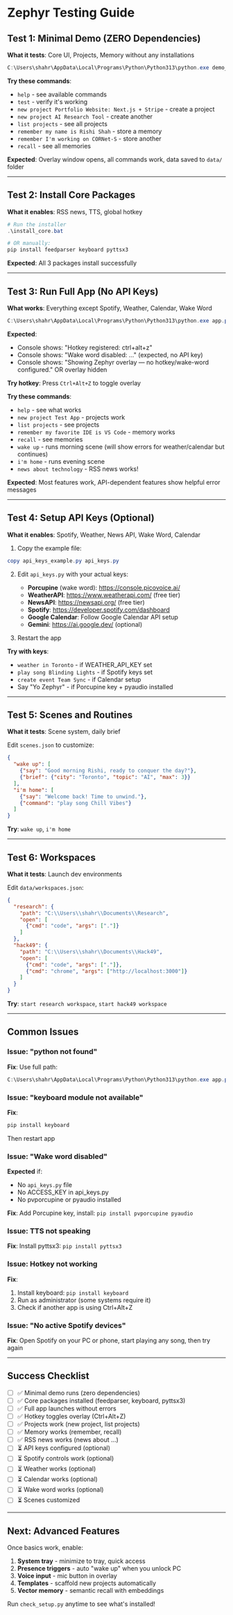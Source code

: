 # Zephyr Testing Guide

## Test 1: Minimal Demo (ZERO Dependencies)
**What it tests**: Core UI, Projects, Memory without any installations

```powershell
C:\Users\shahr\AppData\Local\Programs\Python\Python313\python.exe demo_minimal.py
```

**Try these commands**:
- `help` - see available commands
- `test` - verify it's working
- `new project Portfolio Website: Next.js + Stripe` - create a project
- `new project AI Research Tool` - create another
- `list projects` - see all projects
- `remember my name is Rishi Shah` - store a memory
- `remember I'm working on CORNet-S` - store another
- `recall` - see all memories

**Expected**: Overlay window opens, all commands work, data saved to `data/` folder

---

## Test 2: Install Core Packages
**What it enables**: RSS news, TTS, global hotkey

```powershell
# Run the installer
.\install_core.bat

# OR manually:
pip install feedparser keyboard pyttsx3
```

**Expected**: All 3 packages install successfully

---

## Test 3: Run Full App (No API Keys)
**What works**: Everything except Spotify, Weather, Calendar, Wake Word

```powershell
C:\Users\shahr\AppData\Local\Programs\Python\Python313\python.exe app.py
```

**Expected**:
- Console shows: "Hotkey registered: ctrl+alt+z"
- Console shows: "Wake word disabled: ..." (expected, no API key)
- Console shows: "Showing Zephyr overlay — no hotkey/wake-word configured." OR overlay hidden

**Try hotkey**: Press `Ctrl+Alt+Z` to toggle overlay

**Try these commands**:
- `help` - see what works
- `new project Test App` - projects work
- `list projects` - see projects
- `remember my favorite IDE is VS Code` - memory works
- `recall` - see memories
- `wake up` - runs morning scene (will show errors for weather/calendar but continues)
- `i'm home` - runs evening scene
- `news about technology` - RSS news works!

**Expected**: Most features work, API-dependent features show helpful error messages

---

## Test 4: Setup API Keys (Optional)
**What it enables**: Spotify, Weather, News API, Wake Word, Calendar

1. Copy the example file:
```powershell
copy api_keys_example.py api_keys.py
```

2. Edit `api_keys.py` with your actual keys:
   - **Porcupine** (wake word): https://console.picovoice.ai/
   - **WeatherAPI**: https://www.weatherapi.com/ (free tier)
   - **NewsAPI**: https://newsapi.org/ (free tier)
   - **Spotify**: https://developer.spotify.com/dashboard
   - **Google Calendar**: Follow Google Calendar API setup
   - **Gemini**: https://ai.google.dev/ (optional)

3. Restart the app

**Try with keys**:
- `weather in Toronto` - if WEATHER_API_KEY set
- `play song Blinding Lights` - if Spotify keys set
- `create event Team Sync` - if Calendar setup
- Say "Yo Zephyr" - if Porcupine key + pyaudio installed

---

## Test 5: Scenes and Routines
**What it tests**: Scene system, daily brief

Edit `scenes.json` to customize:
```json
{
  "wake up": [
    {"say": "Good morning Rishi, ready to conquer the day?"},
    {"brief": {"city": "Toronto", "topic": "AI", "max": 3}}
  ],
  "i'm home": [
    {"say": "Welcome back! Time to unwind."},
    {"command": "play song Chill Vibes"}
  ]
}
```

**Try**: `wake up`, `i'm home`

---

## Test 6: Workspaces
**What it tests**: Launch dev environments

Edit `data/workspaces.json`:
```json
{
  "research": {
    "path": "C:\\Users\\shahr\\Documents\\Research",
    "open": [
      {"cmd": "code", "args": ["."]}
    ]
  },
  "hack49": {
    "path": "C:\\Users\\shahr\\Documents\\Hack49",
    "open": [
      {"cmd": "code", "args": ["."]},
      {"cmd": "chrome", "args": ["http://localhost:3000"]}
    ]
  }
}
```

**Try**: `start research workspace`, `start hack49 workspace`

---

## Common Issues

### Issue: "python not found"
**Fix**: Use full path:
```powershell
C:\Users\shahr\AppData\Local\Programs\Python\Python313\python.exe app.py
```

### Issue: "keyboard module not available"
**Fix**: 
```powershell
pip install keyboard
```
Then restart app

### Issue: "Wake word disabled"
**Expected** if:
- No `api_keys.py` file
- No ACCESS_KEY in api_keys.py
- No pvporcupine or pyaudio installed

**Fix**: Add Porcupine key, install: `pip install pvporcupine pyaudio`

### Issue: TTS not speaking
**Fix**: Install pyttsx3: `pip install pyttsx3`

### Issue: Hotkey not working
**Fix**: 
1. Install keyboard: `pip install keyboard`
2. Run as administrator (some systems require it)
3. Check if another app is using Ctrl+Alt+Z

### Issue: "No active Spotify devices"
**Fix**: Open Spotify on your PC or phone, start playing any song, then try again

---

## Success Checklist

- [ ] ✅ Minimal demo runs (zero dependencies)
- [ ] ✅ Core packages installed (feedparser, keyboard, pyttsx3)
- [ ] ✅ Full app launches without errors
- [ ] ✅ Hotkey toggles overlay (Ctrl+Alt+Z)
- [ ] ✅ Projects work (new project, list projects)
- [ ] ✅ Memory works (remember, recall)
- [ ] ✅ RSS news works (news about ...)
- [ ] ⏳ API keys configured (optional)
- [ ] ⏳ Spotify controls work (optional)
- [ ] ⏳ Weather works (optional)
- [ ] ⏳ Calendar works (optional)
- [ ] ⏳ Wake word works (optional)
- [ ] ⏳ Scenes customized

---

## Next: Advanced Features

Once basics work, enable:
1. **System tray** - minimize to tray, quick access
2. **Presence triggers** - auto "wake up" when you unlock PC
3. **Voice input** - mic button in overlay
4. **Templates** - scaffold new projects automatically
5. **Vector memory** - semantic recall with embeddings

Run `check_setup.py` anytime to see what's installed!
